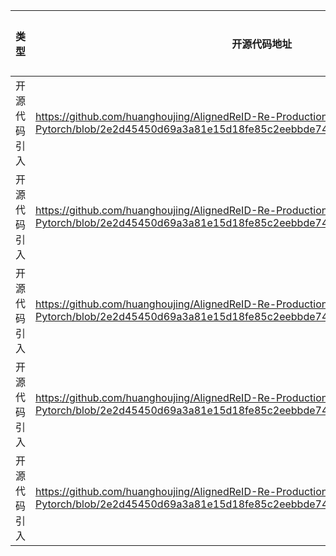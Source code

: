 | 类型     | 开源代码地址 | 文件名     | 公网IP地址/公网URL地址/域名/邮箱地址 | 用途说明   |
|--------|--------|---------|------------------------|--------|
| 开源代码引入 | https://github.com/huanghoujing/AlignedReID-Re-Production-Pytorch/blob/2e2d45450d69a3a81e15d18fe85c2eebbde742e4/aligned_reid/model/resnet.py | AlignedReID/aligned_reid/model/resnet.py | https://download.pytorch.org/models/resnet18-5c106cde.pth | 下载权重文件 |
| 开源代码引入 | https://github.com/huanghoujing/AlignedReID-Re-Production-Pytorch/blob/2e2d45450d69a3a81e15d18fe85c2eebbde742e4/aligned_reid/model/resnet.py | AlignedReID/aligned_reid/model/resnet.py | https://download.pytorch.org/models/resnet34-333f7ec4.pth | 下载权重文件 |
| 开源代码引入 | https://github.com/huanghoujing/AlignedReID-Re-Production-Pytorch/blob/2e2d45450d69a3a81e15d18fe85c2eebbde742e4/aligned_reid/model/resnet.py | AlignedReID/aligned_reid/model/resnet.py | https://download.pytorch.org/models/resnet50-19c8e357.pth | 下载权重文件 |
| 开源代码引入 | https://github.com/huanghoujing/AlignedReID-Re-Production-Pytorch/blob/2e2d45450d69a3a81e15d18fe85c2eebbde742e4/aligned_reid/model/resnet.py | AlignedReID/aligned_reid/model/resnet.py | https://download.pytorch.org/models/resnet101-5d3b4d8f.pth | 下载权重文件 |
| 开源代码引入 | https://github.com/huanghoujing/AlignedReID-Re-Production-Pytorch/blob/2e2d45450d69a3a81e15d18fe85c2eebbde742e4/aligned_reid/model/resnet.py | AlignedReID/aligned_reid/model/resnet.py | https://download.pytorch.org/models/resnet152-b121ed2d.pth | 下载权重文件 |
